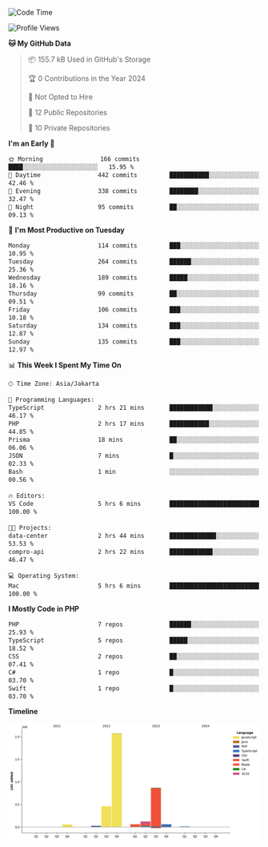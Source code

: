 <!--START_SECTION:waka-->
![Code Time](http://img.shields.io/badge/Code%20Time-401%20hrs%2025%20mins-blue)

![Profile Views](http://img.shields.io/badge/Profile%20Views-1-blue)

**🐱 My GitHub Data** 

> 📦 155.7 kB Used in GitHub's Storage 
 > 
> 🏆 0 Contributions in the Year 2024
 > 
> 🚫 Not Opted to Hire
 > 
> 📜 12 Public Repositories 
 > 
> 🔑 10 Private Repositories 
 > 
**I'm an Early 🐤** 

```text
🌞 Morning                166 commits         ████░░░░░░░░░░░░░░░░░░░░░   15.95 % 
🌆 Daytime                442 commits         ███████████░░░░░░░░░░░░░░   42.46 % 
🌃 Evening                338 commits         ████████░░░░░░░░░░░░░░░░░   32.47 % 
🌙 Night                  95 commits          ██░░░░░░░░░░░░░░░░░░░░░░░   09.13 % 
```
📅 **I'm Most Productive on Tuesday** 

```text
Monday                   114 commits         ███░░░░░░░░░░░░░░░░░░░░░░   10.95 % 
Tuesday                  264 commits         ██████░░░░░░░░░░░░░░░░░░░   25.36 % 
Wednesday                189 commits         █████░░░░░░░░░░░░░░░░░░░░   18.16 % 
Thursday                 99 commits          ██░░░░░░░░░░░░░░░░░░░░░░░   09.51 % 
Friday                   106 commits         ███░░░░░░░░░░░░░░░░░░░░░░   10.18 % 
Saturday                 134 commits         ███░░░░░░░░░░░░░░░░░░░░░░   12.87 % 
Sunday                   135 commits         ███░░░░░░░░░░░░░░░░░░░░░░   12.97 % 
```


📊 **This Week I Spent My Time On** 

```text
🕑︎ Time Zone: Asia/Jakarta

💬 Programming Languages: 
TypeScript               2 hrs 21 mins       ████████████░░░░░░░░░░░░░   46.17 % 
PHP                      2 hrs 17 mins       ███████████░░░░░░░░░░░░░░   44.85 % 
Prisma                   18 mins             ██░░░░░░░░░░░░░░░░░░░░░░░   06.06 % 
JSON                     7 mins              █░░░░░░░░░░░░░░░░░░░░░░░░   02.33 % 
Bash                     1 min               ░░░░░░░░░░░░░░░░░░░░░░░░░   00.56 % 

🔥 Editors: 
VS Code                  5 hrs 6 mins        █████████████████████████   100.00 % 

🐱‍💻 Projects: 
data-center              2 hrs 44 mins       █████████████░░░░░░░░░░░░   53.53 % 
compro-api               2 hrs 22 mins       ████████████░░░░░░░░░░░░░   46.47 % 

💻 Operating System: 
Mac                      5 hrs 6 mins        █████████████████████████   100.00 % 
```

**I Mostly Code in PHP** 

```text
PHP                      7 repos             ██████░░░░░░░░░░░░░░░░░░░   25.93 % 
TypeScript               5 repos             █████░░░░░░░░░░░░░░░░░░░░   18.52 % 
CSS                      2 repos             ██░░░░░░░░░░░░░░░░░░░░░░░   07.41 % 
C#                       1 repo              █░░░░░░░░░░░░░░░░░░░░░░░░   03.70 % 
Swift                    1 repo              █░░░░░░░░░░░░░░░░░░░░░░░░   03.70 % 
```



**Timeline**

![Lines of Code chart](https://raw.githubusercontent.com/brstreet2/brstreet2/main/assets/bar_graph.png)


<!--END_SECTION:waka-->
